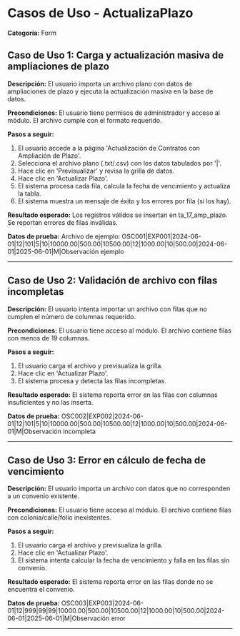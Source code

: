 # Casos de Uso - ActualizaPlazo

**Categoría:** Form

## Caso de Uso 1: Carga y actualización masiva de ampliaciones de plazo

**Descripción:** El usuario importa un archivo plano con datos de ampliaciones de plazo y ejecuta la actualización masiva en la base de datos.

**Precondiciones:**
El usuario tiene permisos de administrador y acceso al módulo. El archivo cumple con el formato requerido.

**Pasos a seguir:**
1. El usuario accede a la página 'Actualización de Contratos con Ampliación de Plazo'.
2. Selecciona el archivo plano (.txt/.csv) con los datos tabulados por '|'.
3. Hace clic en 'Previsualizar' y revisa la grilla de datos.
4. Hace clic en 'Actualizar Plazo'.
5. El sistema procesa cada fila, calcula la fecha de vencimiento y actualiza la tabla.
6. El sistema muestra un mensaje de éxito y los errores por fila (si los hay).

**Resultado esperado:**
Los registros válidos se insertan en ta_17_amp_plazo. Se reportan errores de filas inválidas.

**Datos de prueba:**
Archivo de ejemplo:
OSC001|EXP001|2024-06-01|12|101|5|10|10000.00|500.00|10500.00|12|1000.00|10|500.00|2024-06-01|2025-06-01|M|Observación ejemplo

---

## Caso de Uso 2: Validación de archivo con filas incompletas

**Descripción:** El usuario intenta importar un archivo con filas que no cumplen el número de columnas requerido.

**Precondiciones:**
El usuario tiene acceso al módulo. El archivo contiene filas con menos de 19 columnas.

**Pasos a seguir:**
1. El usuario carga el archivo y previsualiza la grilla.
2. Hace clic en 'Actualizar Plazo'.
3. El sistema procesa y detecta las filas incompletas.

**Resultado esperado:**
El sistema reporta error en las filas con columnas insuficientes y no las inserta.

**Datos de prueba:**
OSC002|EXP002|2024-06-01|12|101|5|10|10000.00|500.00|10500.00|12|1000.00|10|500.00|2024-06-01|M|Observación incompleta

---

## Caso de Uso 3: Error en cálculo de fecha de vencimiento

**Descripción:** El usuario importa un archivo con datos que no corresponden a un convenio existente.

**Precondiciones:**
El usuario tiene acceso al módulo. El archivo contiene filas con colonia/calle/folio inexistentes.

**Pasos a seguir:**
1. El usuario carga el archivo y previsualiza la grilla.
2. Hace clic en 'Actualizar Plazo'.
3. El sistema intenta calcular la fecha de vencimiento y falla en las filas sin convenio.

**Resultado esperado:**
El sistema reporta error en las filas donde no se encuentra el convenio.

**Datos de prueba:**
OSC003|EXP003|2024-06-01|12|999|99|99|10000.00|500.00|10500.00|12|1000.00|10|500.00|2024-06-01|2025-06-01|M|Observación error

---

